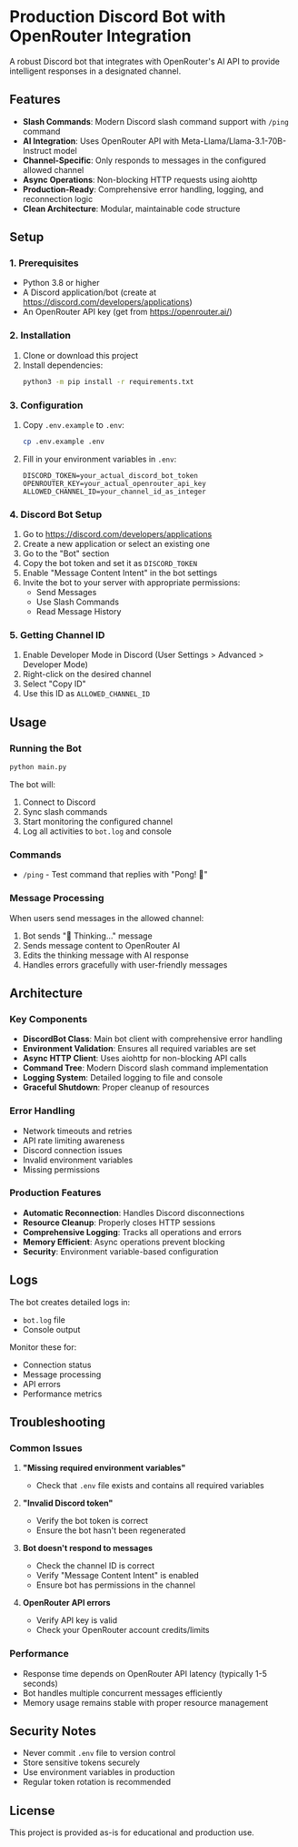 # Production Discord Bot with OpenRouter Integration

A robust Discord bot that integrates with OpenRouter's AI API to provide intelligent responses in a designated channel.

## Features

- **Slash Commands**: Modern Discord slash command support with `/ping` command
- **AI Integration**: Uses OpenRouter API with Meta-Llama/Llama-3.1-70B-Instruct model
- **Channel-Specific**: Only responds to messages in the configured allowed channel
- **Async Operations**: Non-blocking HTTP requests using aiohttp
- **Production-Ready**: Comprehensive error handling, logging, and reconnection logic
- **Clean Architecture**: Modular, maintainable code structure

## Setup

### 1. Prerequisites

- Python 3.8 or higher
- A Discord application/bot (create at https://discord.com/developers/applications)
- An OpenRouter API key (get from https://openrouter.ai/)

### 2. Installation

1. Clone or download this project
2. Install dependencies:
   ```bash
   python3 -m pip install -r requirements.txt
   ```

### 3. Configuration

1. Copy `.env.example` to `.env`:
   ```bash
   cp .env.example .env
   ```

2. Fill in your environment variables in `.env`:
   ```env
   DISCORD_TOKEN=your_actual_discord_bot_token
   OPENROUTER_KEY=your_actual_openrouter_api_key
   ALLOWED_CHANNEL_ID=your_channel_id_as_integer
   ```

### 4. Discord Bot Setup

1. Go to https://discord.com/developers/applications
2. Create a new application or select an existing one
3. Go to the "Bot" section
4. Copy the bot token and set it as `DISCORD_TOKEN`
5. Enable "Message Content Intent" in the bot settings
6. Invite the bot to your server with appropriate permissions:
   - Send Messages
   - Use Slash Commands
   - Read Message History

### 5. Getting Channel ID

1. Enable Developer Mode in Discord (User Settings > Advanced > Developer Mode)
2. Right-click on the desired channel
3. Select "Copy ID"
4. Use this ID as `ALLOWED_CHANNEL_ID`

## Usage

### Running the Bot

```bash
python main.py
```

The bot will:
1. Connect to Discord
2. Sync slash commands
3. Start monitoring the configured channel
4. Log all activities to `bot.log` and console

### Commands

- `/ping` - Test command that replies with "Pong! 🏓"

### Message Processing

When users send messages in the allowed channel:
1. Bot sends "💭 Thinking..." message
2. Sends message content to OpenRouter AI
3. Edits the thinking message with AI response
4. Handles errors gracefully with user-friendly messages

## Architecture

### Key Components

- **DiscordBot Class**: Main bot client with comprehensive error handling
- **Environment Validation**: Ensures all required variables are set
- **Async HTTP Client**: Uses aiohttp for non-blocking API calls
- **Command Tree**: Modern Discord slash command implementation
- **Logging System**: Detailed logging to file and console
- **Graceful Shutdown**: Proper cleanup of resources

### Error Handling

- Network timeouts and retries
- API rate limiting awareness
- Discord connection issues
- Invalid environment variables
- Missing permissions

### Production Features

- **Automatic Reconnection**: Handles Discord disconnections
- **Resource Cleanup**: Properly closes HTTP sessions
- **Comprehensive Logging**: Tracks all operations and errors
- **Memory Efficient**: Async operations prevent blocking
- **Security**: Environment variable-based configuration

## Logs

The bot creates detailed logs in:
- `bot.log` file
- Console output

Monitor these for:
- Connection status
- Message processing
- API errors
- Performance metrics

## Troubleshooting

### Common Issues

1. **"Missing required environment variables"**
   - Check that `.env` file exists and contains all required variables

2. **"Invalid Discord token"**
   - Verify the bot token is correct
   - Ensure the bot hasn't been regenerated

3. **Bot doesn't respond to messages**
   - Check the channel ID is correct
   - Verify "Message Content Intent" is enabled
   - Ensure bot has permissions in the channel

4. **OpenRouter API errors**
   - Verify API key is valid
   - Check your OpenRouter account credits/limits

### Performance

- Response time depends on OpenRouter API latency (typically 1-5 seconds)
- Bot handles multiple concurrent messages efficiently
- Memory usage remains stable with proper resource management

## Security Notes

- Never commit `.env` file to version control
- Store sensitive tokens securely
- Use environment variables in production
- Regular token rotation is recommended

## License

This project is provided as-is for educational and production use.